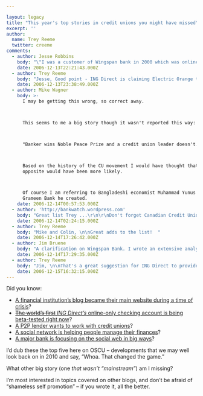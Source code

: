 ```yaml
---

layout: legacy
title: "This year's top stories in credit unions you might have missed"
excerpt: ''
author:
  name: Trey Reeme
  twitter: creeme
comments:
  - author: Jesse Robbins
    body: "\"I was a customer of Wingspan bank in 2000 which was online-only.\":http://www.computerworld.com/industrytopics/financial/story/0,10801,51189,00.html\r\n\r\n"
    date: 2006-12-13T22:21:43.000Z
  - author: Trey Reeme
    body: "Jesse, Good point - ING Direct is claiming Electric Orange to be \"America’s first paperless checking account\" - so I was doubly wrong: it's incorrectly self-proclaimed by ING, and I misspoke by saying \"world's\" instead of \"America's.\"\n\nThanks for the link to the Wingspan article - sounds way ahead of its time, now, and strikingly similar to Electric Orange in \"this Quicken article from way back then\":http://www.quicken.com/cms/viewers/article/banking/4279.  I'm amending the post! "
    date: 2006-12-13T23:38:49.000Z
  - author: Mike Wagner
    body: >-
      I may be getting this wrong, so correct away.



      This seems to me a big story though it wasn't reported this way:



      "Banker wins Noble Peace Prize and a credit union leader doesn't."



      Based on the history of the CU movement I would have thought that the
      opposite would have been more likely.



      Of course I am referring to Bangladeshi economist Muhammad Yunus and the
      Grameen Bank he created.
    date: 2006-12-14T00:57:53.000Z
  - author: 'http://bankwatch.wordpress.com'
    body: "Great list Trey ...\r\n\r\nDon't forget Canadian Credit Union - VanCity - quietly they are moving the social lever more than any Bank/ Credit Union in my view.  \"Vancity are defining community spirit online, and making the most of the natural advantage Credit Unions share - localisation.\":http://bankwatch.wordpress.com/2006/12/07/got-hats-changeeverythingca-success-story-changeeverythingca/"
    date: 2006-12-14T02:24:15.000Z
  - author: Trey Reeme
    body: "Mike and Colin, \n\nGreat adds to the list!  "
    date: 2006-12-14T17:26:42.000Z
  - author: Jim Bruene
    body: "A clarification on Wingspan Bank. I wrote an extensive analysis of their product offering in July 1999, and I signed up for an account. Wingspan DID include paper checks with its account and they were free of transaction charges (other than check printing charges). Online bill pay was also free. \r\n\r\nAlso, I agree with four of your five top stories; but I don't think the ING Direct checking account is revolutionary. A good line extension for ING Direct? Yes. Good marketing/PR by ING? Yes. But not anything that changes the industry. \r\n\r\nThe \"send paper check\" function is just a better way of describing regular online bill payment (to non-electronic merchants), a feature most credit unions and banks have had for 7 or 8 years. \r\n\r\nThe fact that they don't allow you to physically write a check yourself is hardly a benefit. What would be better is to allow paper checks, but charge a transaction fee that discourages their use. \r\n\r\nIn my opinion, the bigger story is USAA offering remote check deposits using regular in-home scanner (see Dec. 6 press release). \r\n"
    date: 2006-12-14T17:29:35.000Z
  - author: Trey Reeme
    body: "Jim, \n\nThat's a great suggestion for ING Direct to provide a paper checkbook to users who couldn't get around the loss of the checkbook and to charge a transaction fee.\n\nIt's not a deal-breaker at all for me, but from many discussions I've had and read about the account, I can see that a lot of folks just wouldn't know what to do without the trusty old-fashioned checkbook."
    date: 2006-12-15T16:32:15.000Z
---
```


<p>Did you know:</p>
<ul>
<li><a href="http://www.opensourcecu.com/articles/2006/11/12/moment-of-truth">A financial institution&#8217;s blog became their main website during a time of crisis</a>?</li>
<li><a href="http://www.opensourcecu.com/articles/2006/11/30/electric-orange-rolls-out-to-targeted-ing-direct-customers"><del>The world&#8217;s first</del> <em><span class="caps">ING</span> Direct&#8217;s</em> online-only checking account is being beta-tested right now</a>?</li>
<li><a href="http://www.opensourcecu.com/articles/2006/09/13/taps-zopa-and-credit-unions"><span class="caps">A P2P</span> lender wants to work with credit unions</a>?</li>
<li><a href="http://www.opensourcecu.com/articles/2006/11/22/is-wesabe-the-new-quicken">A social network is helping people manage their finances</a>?</li>
<li><a href="http://www.opensourcecu.com/articles/2006/09/05/wells-fargo-launches-second-blog">A major bank is focusing on the social web in big ways</a>?</li>
</ul>
<p>I&#8217;d dub these the top five here on <span class="caps">OSCU</span> &#8211; developments that we may well look back on in 2010 and say, &#8220;Whoa. That changed the game.&#8221;</p>
<p>What other big story (one <em>that wasn&#8217;t &#8220;mainstream&#8221;</em>) am I missing?</p>
<p>I&#8217;m most interested in topics covered on other blogs, and don&#8217;t be afraid of &#8220;shameless self promotion&#8221; &#8211; if you wrote it, all the better.</p>